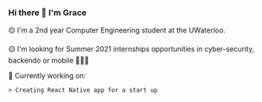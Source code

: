 ### Hi there 👋 I'm Grace

  🟡 I'm a 2nd year Computer Engineering student at the UWaterloo.
  
  🟡 I'm looking for Summer 2021 internships opportunities in cyber-security, backendo or mobile 👩🏻‍💻
  
  🔭 Currently working on:
  
    > Creating React Native app for a start up

<!--
**gracenng/gracenng** is a ✨ _special_ ✨ repository because its `README.md` (this file) appears on your GitHub profile.

Here are some ideas to get you started:

- 🔭 I’m currently working on ...
- 🌱 I’m currently learning ...
- 👯 I’m looking to collaborate on ...
- 🤔 I’m looking for help with ...
- 💬 Ask me about ...
- 📫 How to reach me: ...
- 😄 Pronouns: ...
- ⚡ Fun fact: ...
-->
